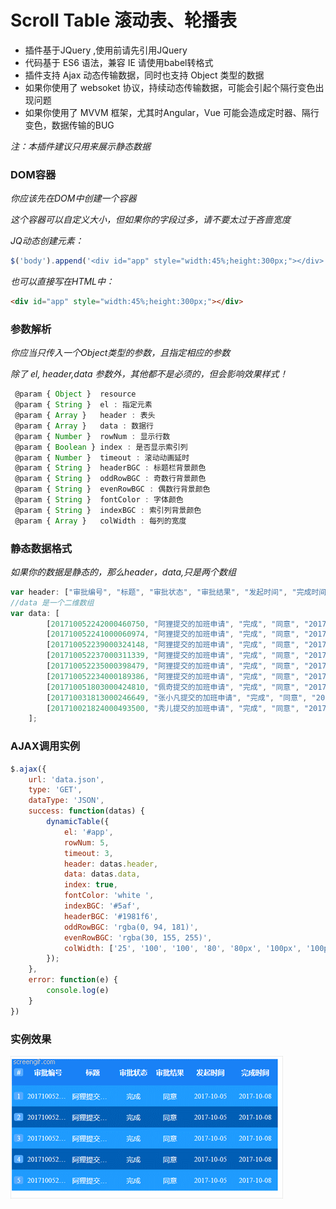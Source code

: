 # Scroll Table 滚动表、轮播表

* 插件基于JQuery ,使用前请先引用JQuery
* 代码基于 ES6 语法，兼容 IE 请使用babel转格式
* 插件支持 Ajax 动态传输数据，同时也支持 Object 类型的数据
* 如果你使用了 websoket 协议，持续动态传输数据，可能会引起个隔行变色出现问题
* 如果你使用了 MVVM 框架，尤其时Angular，Vue 可能会造成定时器、隔行变色，数据传输的BUG

*注：本插件建议只用来展示静态数据*

### DOM容器

*你应该先在DOM中创建一个容器*

*这个容器可以自定义大小，但如果你的字段过多，请不要太过于吝啬宽度*

*JQ动态创建元素：*

```javascript
$('body').append('<div id="app" style="width:45%;height:300px;"></div>');
```

*也可以直接写在HTML中：*

```html
<div id="app" style="width:45%;height:300px;"></div>
```

### 参数解析

*你应当只传入一个Object类型的参数，且指定相应的参数*

*除了 el, header,data 参数外，其他都不是必须的，但会影响效果样式！*

```javascript
 @param { Object }  resource 
 @param { String }  el : 指定元素
 @param { Array }   header : 表头
 @param { Array }   data : 数据行
 @param { Number }  rowNum : 显示行数
 @param { Boolean } index : 是否显示索引列
 @param { Number }  timeout : 滚动动画延时
 @param { String }  headerBGC : 标题栏背景颜色
 @param { String }  oddRowBGC : 奇数行背景颜色
 @param { String }  evenRowBGC : 偶数行背景颜色
 @param { String }  fontColor : 字体颜色
 @param { String }  indexBGC : 索引列背景颜色
 @param { Array }   colWidth : 每列的宽度
```

### 静态数据格式

*如果你的数据是静态的，那么header，data,只是两个数组*

````javascript
var header: ["审批编号", "标题", "审批状态", "审批结果", "发起时间", "完成时间"];
//data 是一个二维数组
var data: [
        [201710052242000460750, "阿狸提交的加班申请", "完成", "同意", "2017-10-05", "2017-10-08"],
        [201710052241000060974, "阿狸提交的加班申请", "完成", "同意", "2017-10-05", "2017-10-08"],
        [201710052239000324148, "阿狸提交的加班申请", "完成", "同意", "2017-10-05", "2017-10-08"],
        [201710052237000311339, "阿狸提交的加班申请", "完成", "同意", "2017-10-05", "2017-10-08"],
        [201710052235000398479, "阿狸提交的加班申请", "完成", "同意", "2017-10-05", "2017-10-08"],
        [201710052234000189386, "阿狸提交的加班申请", "完成", "同意", "2017-10-05", "2017-10-08"],
        [201710051803000424810, "佩奇提交的加班申请", "完成", "同意", "2017-10-05", "2017-10-05"],
        [201710031813000246649, "张小凡提交的加班申请", "完成", "同意", "2017-10-03", "2017-10-03"],
        [201710021824000493500, "秀儿提交的加班申请", "完成", "同意", "2017-10-02", "2017-10-02"]
    ];
````

### AJAX调用实例

```javascript
$.ajax({
    url: 'data.json',
    type: 'GET',
    dataType: 'JSON',
    success: function(datas) {
        dynamicTable({
            el: '#app',
            rowNum: 5,
            timeout: 3,
            header: datas.header,
            data: datas.data,
            index: true,
            fontColor: 'white ',
            indexBGC: '#5af',
            headerBGC: '#1981f6',
            oddRowBGC: 'rgba(0, 94, 181)',
            evenRowBGC: 'rgba(30, 155, 255)',
            colWidth: ['25', '100', '100', '80', '80px', '100px', '100px']
        });
    },
    error: function(e) {
        console.log(e)
    }
})
```
### 实例效果

![images](./scrollTable.gif)